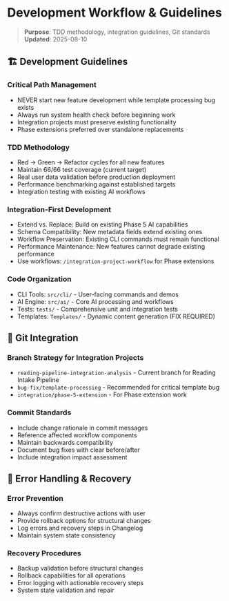 # Development Workflow & Guidelines

> **Purpose**: TDD methodology, integration guidelines, Git standards  
> **Updated**: 2025-08-10  

## 🏗️ Development Guidelines

### Critical Path Management
- NEVER start new feature development while template processing bug exists
- Always run system health check before beginning work
- Integration projects must preserve existing functionality
- Phase extensions preferred over standalone replacements

### TDD Methodology
- Red → Green → Refactor cycles for all new features
- Maintain 66/66 test coverage (current target)
- Real user data validation before production deployment
- Performance benchmarking against established targets
- Integration testing with existing AI workflows

### Integration-First Development
- Extend vs. Replace: Build on existing Phase 5 AI capabilities
- Schema Compatibility: New metadata fields extend existing ones
- Workflow Preservation: Existing CLI commands must remain functional
- Performance Maintenance: New features cannot degrade existing performance
- Use workflows: `/integration-project-workflow` for Phase extensions

### Code Organization
- CLI Tools: `src/cli/` - User-facing commands and demos
- AI Engine: `src/ai/` - Core AI processing and workflows
- Tests: `tests/` - Comprehensive unit and integration tests
- Templates: `Templates/` - Dynamic content generation (FIX REQUIRED)

## 🔗 Git Integration

### Branch Strategy for Integration Projects
- `reading-pipeline-integration-analysis` - Current branch for Reading Intake Pipeline
- `bug-fix/template-processing` - Recommended for critical template bug
- `integration/phase-5-extension` - For Phase extension work

### Commit Standards
- Include change rationale in commit messages
- Reference affected workflow components  
- Maintain backwards compatibility
- Document bug fixes with clear before/after
- Include integration impact assessment

## 🚨 Error Handling & Recovery

### Error Prevention
- Always confirm destructive actions with user
- Provide rollback options for structural changes
- Log errors and recovery steps in Changelog
- Maintain system state consistency

### Recovery Procedures
- Backup validation before structural changes
- Rollback capabilities for all operations
- Error logging with actionable recovery steps
- System state validation and repair
